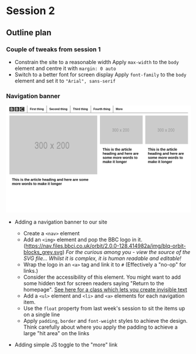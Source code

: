 # Session 2

## Outline plan

### Couple of tweaks from session 1

- Constrain the site to a reasonable width
  Apply `max-width` to the `body` element and centre it with `margin: 0 auto`
- Switch to a better font for screen display
  Apply `font-family` to the `body` element and set it to `"Arial", sans-serif`

### Navigation banner

  ![Goal](goal.png)

- Adding a navigation banner to our site
  - Create a `<nav>` element
  - Add an `<img>` element and pop the BBC logo in it. (https://nav.files.bbci.co.uk/orbit/2.0.0-128.414982a/img/blq-orbit-blocks_grey.svg)
  _For the curious among you - view the source of the SVG file... Whilst it is complex, it is human readable and editable!_
  - Wrap the logo in an `<a>` tag and link it to `#` (Effectively a "no-op" for links.)
  - Consider the accessibility of this element. You might want to add some hidden text for screen readers saying "Return to the homepage". [See here for a class which lets you create invisible text](https://github.com/h5bp/html5-boilerplate/blob/86df1ead6fbaddd28ea95be727810571144ff797/dist/css/main.css#L129)
  - Add a `<ul>` element and `<li>` and `<a>` elements for each navigation item.
  - Use the `float` property from last week's session to sit the items up on a single line
  - Apply `padding`, `border` and `font-weight` styles to achieve the design.
    Think carefully about where you apply the padding to achieve a large "hit area" on the links

- Adding simple JS toggle to the "more" link
